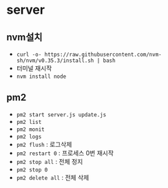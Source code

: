 # server

## nvm설치

- `curl -o- https://raw.githubusercontent.com/nvm-sh/nvm/v0.35.3/install.sh | bash`
- 터미널 재시작
- `nvm install node`

## pm2

- `pm2 start server.js update.js`
- `pm2 list`
- `pm2 monit`
- `pm2 logs`
- `pm2 flush` : 로그삭제
- `pm2 restart 0` : 프로세스 0번 재시작
- `pm2 stop all` : 전체 정지
- `pm2 stop 0`
- `pm2 delete all` : 전체 삭제